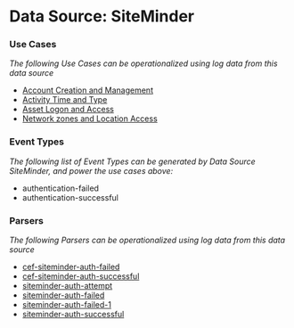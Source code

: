 Data Source: SiteMinder
=======================

### Use Cases

_The following Use Cases can be operationalized using log data from this data source_

* [Account Creation and Management](usecase_account_creation_and_management.md)
* [Activity Time  and Type](usecase_activity_time__and_type.md)
* [Asset Logon and Access](usecase_asset_logon_and_access.md)
* [Network zones and Location Access](usecase_network_zones_and_location_access.md)


### Event Types

_The following list of Event Types can be generated by Data Source SiteMinder, and power the use cases above:_

- authentication-failed
- authentication-successful


### Parsers

_The following Parsers can be operationalized using log data from this data source_

* [cef-siteminder-auth-failed](parserContent_cef-siteminder-auth-failed.md)
* [cef-siteminder-auth-successful](parserContent_cef-siteminder-auth-successful.md)
* [siteminder-auth-attempt](parserContent_siteminder-auth-attempt.md)
* [siteminder-auth-failed](parserContent_siteminder-auth-failed.md)
* [siteminder-auth-failed-1](parserContent_siteminder-auth-failed-1.md)
* [siteminder-auth-successful](parserContent_siteminder-auth-successful.md)
